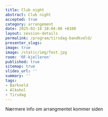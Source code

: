 ```yaml
---
title: Club night
abstract: Club night
accepted: true
category: arrangement
date: 2025-02-18 18:04:00 +0100
layout: session-details
permalink: /program/tirsdag-bandkveld/
presenter_slugs:
image: true
image: /static/img/fest.jpg
room: 'RF-kjelleren'
published: true
sitemap: true
slides_url: ''
summary: ''
tags:
- Barkveld
- Alkohol
- Tirsdag
---
```


Nærmere info om arrangmentet kommer siden
